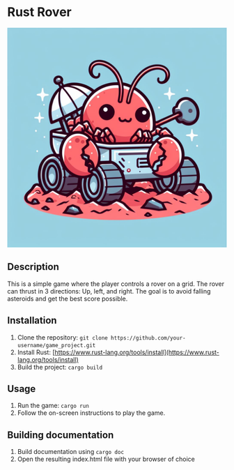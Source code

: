 # Rust Rover
!["A cute lobster in a mars rover](https://github.com/RachBartmoss/Rust-Rover/blob/master/Resources/icon.jpg)


## Description
This is a simple game where the player controls a rover on a grid. The rover can thrust in 3 directions: Up, left, and right. The goal is to avoid falling asteroids and get the best score possible.

## Installation
1. Clone the repository: `git clone https://github.com/your-username/game_project.git`
2. Install Rust: [https://www.rust-lang.org/tools/install](https://www.rust-lang.org/tools/install)
3. Build the project: `cargo build`

## Usage
1. Run the game: `cargo run`
2. Follow the on-screen instructions to play the game.


## Building documentation 
1. Build documentation using `cargo doc`
2. Open the resulting index.html file with your browser of choice
